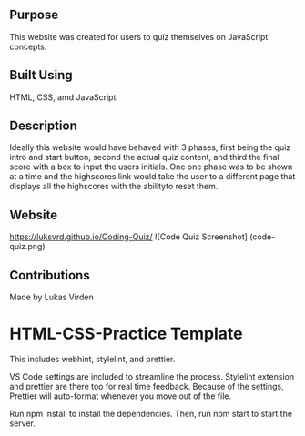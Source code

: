 ## Purpose
This website was created for users to quiz themselves on JavaScript concepts.

## Built Using
HTML, CSS, amd JavaScript

## Description
Ideally this website would have behaved with 3 phases, first being the quiz intro and start button, second the actual quiz content, and third the final score with a box to input the users initials. One one phase was to be shown at a time and the highscores link would take the user to a different page that displays all the highscores with the abilityto reset them.

## Website
https://luksvrd.github.io/Coding-Quiz/
![Code Quiz Screenshot] (code-quiz.png)


## Contributions
Made by Lukas Virden

# HTML-CSS-Practice Template
This includes webhint, stylelint, and prettier.

VS Code settings are included to streamline the process. Stylelint extension and prettier are there too for real time feedback. Because of the settings, Prettier will auto-format whenever you move out of the file.

Run npm install to install the dependencies. Then, run npm start to start the server.
